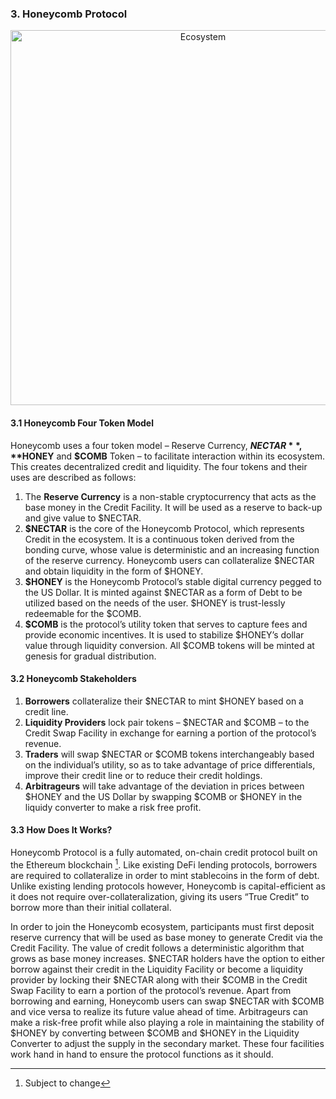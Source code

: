 ### 3. Honeycomb Protocol

<p align="middle">
    <img width="600" alt="Ecosystem" src="https://user-images.githubusercontent.com/102786818/162566174-2bd18522-0260-4969-8291-e4453f432946.png">  
</p>

#### 3.1 Honeycomb Four Token Model
Honeycomb uses a four token model – Reserve Currency, **$NECTAR**, **$HONEY** and **$COMB** Token – to facilitate interaction within its ecosystem. This creates decentralized credit and liquidity. The four tokens and their uses are described as follows:

1. The **Reserve Currency** is a non-stable cryptocurrency that acts as the base money in the Credit Facility. It will be used as a reserve to back-up and give value to $NECTAR. 
2. **$NECTAR** is the core of the Honeycomb Protocol, which represents Credit in the ecosystem. It is a continuous token derived from the bonding curve, whose value is deterministic and an increasing function of the reserve currency. Honeycomb users can collateralize $NECTAR and obtain liquidity in the form of $HONEY. 
3. **$HONEY** is the Honeycomb Protocol’s stable digital currency pegged to the US Dollar. It is minted against $NECTAR as a form of Debt to be utilized based on the needs of the user. $HONEY is trust-lessly redeemable for the $COMB. 
4. **$COMB** is the protocol’s utility token that serves to capture fees and provide economic incentives. It is used to stabilize $HONEY’s dollar value through liquidity conversion. All $COMB tokens will be minted at genesis for gradual distribution.

#### 3.2 Honeycomb Stakeholders
1. **Borrowers** collateralize their $NECTAR to mint $HONEY based on a credit line.
2. **Liquidity Providers** lock pair tokens – $NECTAR and $COMB –  to the Credit Swap Facility in exchange for earning a portion of the protocol’s revenue.
3. **Traders** will swap $NECTAR or $COMB tokens interchangeably based on the individual’s utility, so as to take advantage of price differentials, improve their credit line or to reduce their credit holdings.
4. **Arbitrageurs** will take advantage of the deviation in prices between $HONEY and the US Dollar by swapping $COMB or $HONEY in the liquidy converter to make a risk free profit.

#### 3.3 How Does It Works?
Honeycomb Protocol is a fully automated, on-chain credit protocol built on the Ethereum blockchain [^1]. Like existing DeFi lending protocols, borrowers are required to collateralize in order to mint stablecoins in the form of debt. Unlike existing lending protocols however, Honeycomb is capital-efficient as it does not require over-collateralization, giving its users “True Credit”  to borrow more than their initial collateral.

In order to join the Honeycomb ecosystem, participants must first deposit reserve currency that will be used as base money to generate Credit via the Credit Facility. The value of credit follows a deterministic algorithm that grows as base money increases. $NECTAR holders have the option to either borrow against their credit in the Liquidity Facility or become a liquidity provider by locking their $NECTAR along with their $COMB in the Credit Swap Facility to earn a portion of the protocol’s revenue. Apart from borrowing and earning, Honeycomb users can swap $NECTAR with $COMB and vice versa to realize its future value ahead of time. Arbitrageurs can make a risk-free profit while also playing a role in maintaining the stability of $HONEY by converting between $COMB and $HONEY in the Liquidity Converter to adjust the supply in the secondary market. These four facilities work hand in hand to ensure the protocol functions as it should. 

[^1]: Subject to change